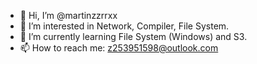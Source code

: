 - 👋 Hi, I’m @martinzzrrxx
- 👀 I’m interested in Network, Compiler, File System.
- 🌱 I’m currently learning File System (Windows) and S3.
- 📫 How to reach me: z253951598@outlook.com

<!---
martinzzrrxx/martinzzrrxx is a ✨ special ✨ repository because its `README.md` (this file) appears on your GitHub profile.
You can click the Preview link to take a look at your changes.
--->
